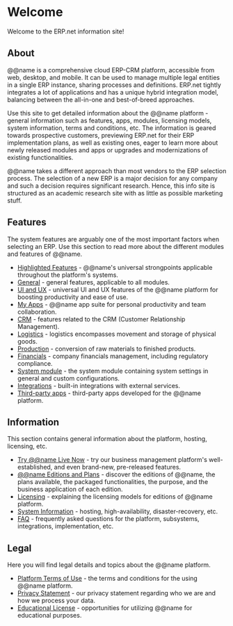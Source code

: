 # Welcome

Welcome to the ERP.net information site!

## About

@@name is a comprehensive cloud ERP-CRM platform, accessible from web, desktop, and mobile.
It can be used to manage multiple legal entities in a single ERP instance, sharing processes and definitions.
ERP.net tightly integrates a lot of applications and has a unique hybrid integration model, balancing between the all-in-one and best-of-breed approaches.

Use this site to get detailed information about the @@name platform - general information such as features, apps, modules, licensing models, system information, terms and conditions, etc.
The information is geared towards prospective customers, previewing ERP.net for their ERP implementation plans, as well as existing ones, eager to learn more about newly released modules and apps or upgrades and modernizations of existing functionalities.

@@name takes a different approach than most vendors to the ERP selection process.
The selection of a new ERP is a major decision for any company and such a decision requires significant research.
Hence, this info site is structured as an academic research site with as little as possible marketing stuff.

## Features

The system features are arguably one of the most important factors when selecting an ERP.
Use this section to read more about the different modules and features of @@name.

* [Highlighted Features](~/features/highlights.md) - @@name's universal strongpoints applicable throughout the platform's systems.
* [General](~/features/general/index.md) - general features, applicable to all modules.
* [UI and UX](~/features/ui-ux-features/index.md) - universal UI and UX features of the @@name platform for boosting productivity and ease of use.
* [My Apps](~/features/my-apps/index.md) - @@name app suite for personal productivity and team collaboration.
* [CRM](~/features/crm/index.md) - features related to the CRM (Customer Relationship Management).
* [Logistics](~/features/logistics/index.md) - logistics encompasses movement and storage of physical goods.
* [Production](~/features/production/index.md) - conversion of raw materials to finished products.
* [Financials](~/features/financials/index.md) - company financials management, including regulatory compliance.
* [System module](~/features/system/index.md) - the system module containing system settings in general and custom configurations.
* [Integrations](~/features/integrations/index.md) - built-in integrations with external services.
* [Third-party apps](~/features/third-party-apps/index.md) - third-party apps developed for the @@name platform.

## Information

This section contains general information about the platform, hosting, licensing, etc.

* [Try @@name Live Now](~/information/try-our-system.md) - try our business management platform's well-established, and even brand-new, pre-released features.
* [@@name Editions and Plans](~/information/editions-and-plans/index.md) - discover the editions of @@name, the plans available, the packaged functionalities, the purpose, and the business application of each edition.
* [Licensing](~/information/licensing/index.md) - explaining the licensing models for editions of @@name platform.
* [System Information](~/information/system-information/index.md) - hosting, high-availability, disaster-recovery, etc.
* [FAQ](~/information/faq/index.md) - frequently asked questions for the platform, subsystems, integrations, implementation, etc.

## Legal

Here you will find legal details and topics about the @@name platform.

* [Platform Terms of Use](~/legal/platform-terms-of-use.md) - the terms and conditions for the using @@name platform.
* [Privacy Statement](~/legal/privacy.md) - our privacy statement regarding who we are and how we process your data.
* [Educational License](~/legal/educational-license.md) - opportunities for utilizing @@name for educational purposes.
